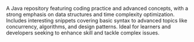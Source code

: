A Java repository featuring coding practice and advanced concepts, with a strong emphasis on data structures and time complexity optimization. 
Includes interesting snippets covering basic syntax to advanced topics like concurrency, algorithms, and design patterns.
Ideal for learners and developers seeking to enhance skill and tackle complex issues.
